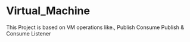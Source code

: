 # Virtual_Machine
This Project is based on VM operations like., 
Publish
Consume
Publish & Consume
Listener
